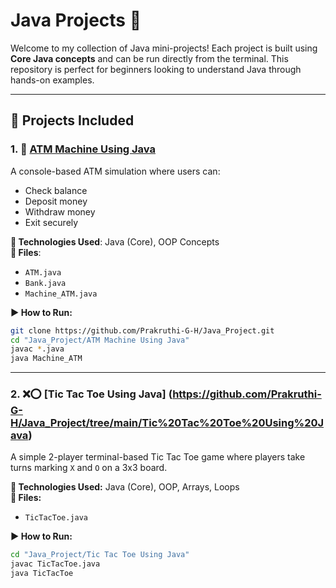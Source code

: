 # Java Projects 🚀

Welcome to my collection of Java mini-projects! Each project is built using **Core Java concepts** and can be run directly from the terminal. This repository is perfect for beginners looking to understand Java through hands-on examples.

---

## 📁 Projects Included

### 1. 🔐 [ATM Machine Using Java](https://github.com/Prakruthi-G-H/Java_Project/tree/main/ATM%20Machine%20Using%20Java)
A console-based ATM simulation where users can:
- Check balance
- Deposit money
- Withdraw money
- Exit securely

**📌 Technologies Used**: Java (Core), OOP Concepts  
**📂 Files**:
- `ATM.java`
- `Bank.java`
- `Machine_ATM.java`

**▶️ How to Run:**
```bash
git clone https://github.com/Prakruthi-G-H/Java_Project.git
cd "Java_Project/ATM Machine Using Java"
javac *.java
java Machine_ATM
```
---

### 2. ❌⭕ [Tic Tac Toe Using Java] (https://github.com/Prakruthi-G-H/Java_Project/tree/main/Tic%20Tac%20Toe%20Using%20Java)
A simple 2-player terminal-based Tic Tac Toe game where players take turns marking `X` and `O` on a 3x3 board.

**📌 Technologies Used:** Java (Core), OOP, Arrays, Loops  
**📂 Files:**
- `TicTacToe.java`

**▶️ How to Run:**
```bash
cd "Java_Project/Tic Tac Toe Using Java"
javac TicTacToe.java
java TicTacToe
